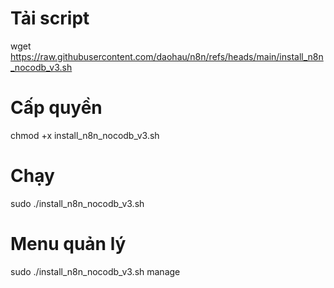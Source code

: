 # Tải script
wget https://raw.githubusercontent.com/daohau/n8n/refs/heads/main/install_n8n_nocodb_v3.sh

# Cấp quyền
chmod +x install_n8n_nocodb_v3.sh

# Chạy
sudo ./install_n8n_nocodb_v3.sh

# Menu quản lý
sudo ./install_n8n_nocodb_v3.sh manage
